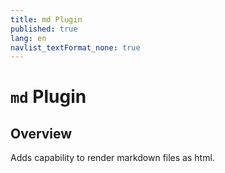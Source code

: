 ```yaml
---
title: md Plugin
published: true
lang: en
navlist_textFormat_none: true
---
```


# `md` Plugin

## Overview

Adds capability to render markdown files as html.
